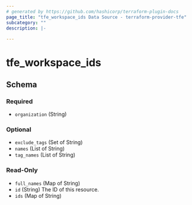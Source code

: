 ```yaml
---
# generated by https://github.com/hashicorp/terraform-plugin-docs
page_title: "tfe_workspace_ids Data Source - terraform-provider-tfe"
subcategory: ""
description: |-
  
---
```


# tfe_workspace_ids





<!-- schema generated by tfplugindocs -->
## Schema

### Required

- `organization` (String)

### Optional

- `exclude_tags` (Set of String)
- `names` (List of String)
- `tag_names` (List of String)

### Read-Only

- `full_names` (Map of String)
- `id` (String) The ID of this resource.
- `ids` (Map of String)


